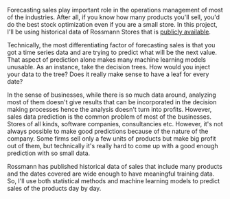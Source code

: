 Forecasting sales play important role in the operations management of most of the industries. After all, if you know how many products you'll sell, you'd do the 
best stock optimization even if you are a small store. In this project, I'll be using historical data of Rossmann Stores that is <a 
href="https://www.kaggle.com/c/rossmann-store-sales/data">publicly available</a>.

Technically, the most differentiating factor of forecasting sales is that you got a time series data and are trying to predict what will be the next value. That 
aspect of prediction alone makes many machine learning models unusable. As an instance, take the decision trees. How would you inject your data to the tree? Does 
it really make sense to have a leaf for every date?

In the sense of businesses, while there is so much data around, analyzing most of them doesn't give results that can be incorporated in the decision making 
processes hence the analysis doesn't turn into profits. However, sales data prediction is the common problem of most of the businesses. Stores of all kinds, 
software companies, consultancies etc. However, it's not always possible to make good predictions because of the nature of the company. Some firms sell only a few 
units of products but make big profit out of them, but technically it's really hard to come up with a good enough prediction with so small data.

Rossmann has published historical data of sales that include many products and the dates covered are wide enough to have meaningful training data. So, I'll use 
both statistical methods and machine learning models to predict sales of the products day by day.
